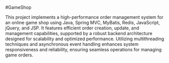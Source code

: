 #GameShop

This project implements a high-performance order management system for an online game shop using Java, Spring MVC, MyBatis, Redis, JavaScript, jQuery, and JSP. It features efficient order creation, update, and management capabilities, supported by a robust backend architecture designed for scalability and optimized performance. Utilizing multithreading techniques and asynchronous event handling enhances system responsiveness and reliability, ensuring seamless operations for managing game orders.
